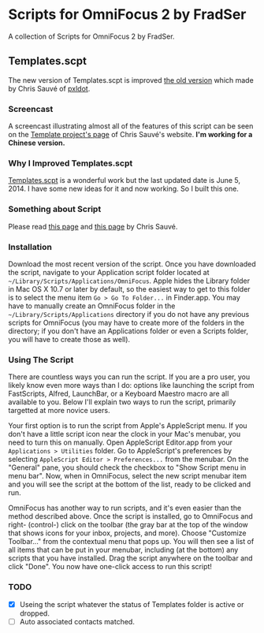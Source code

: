 # Scripts for OmniFocus 2 by FradSer
A collection of Scripts for OmniFocus 2 by FradSer.

## Templates.scpt
The new version of Templates.scpt is improved [the old version](https://github.com/lemonmade/templates) which made by Chris Sauvé of [pxldot](http://pxldot.com).

### Screencast
A screencast illustrating almost all of the features of this script can be seen on the [Template project's page](http://cmsauve.com/projects/templates/) of Chris Sauvé's website. **I'm working for a Chinese version.**

### Why I Improved Templates.scpt
[Templates.scpt](https://github.com/lemonmade/templates) is a wonderful work but the last updated date is June 5, 2014. I have some new ideas for it and now working. So I built this one.

### Something about Script
Please read [this page](https://github.com/lemonmade/templates) and [this page](http://cmsauve.com/projects/templates/) by Chris Sauvé.

### Installation
Download the most recent version of the script. Once you have downloaded the script, navigate to your Application script folder located at `~/Library/Scripts/Applications/OmniFocus`. Apple hides the Library folder in Mac OS X 10.7 or later by default, so the easiest way to get to this folder is to select the menu item `Go > Go To Folder...` in Finder.app. You may have to manually create an OmniFocus folder in the `~/Library/Scripts/Applications` directory if you do not have any previous scripts for OmniFocus (you may have to create more of the folders in the directory; if you don't have an Applications folder or even a Scripts folder, you will have to create those as well).

### Using The Script
There are countless ways you can run the script. If you are a pro user, you likely know even more ways than I do: options like launching the script from FastScripts, Alfred, LaunchBar, or a Keyboard Maestro macro are all available to you. Below I'll explain two ways to run the script, primarily targetted at more novice users.

Your first option is to run the script from Apple's AppleScript menu. If you don't have a little script icon near the clock in your Mac's menubar, you need to turn this on manually. Open AppleScript Editor.app from your `Applications > Utilities` folder. Go to AppleScript's preferences by selecting `AppleScript Editor > Preferences...` from the menubar. On the "General" pane, you should check the checkbox to "Show Script menu in menu bar". Now, when in OmniFocus, select the new script menubar item and you will see the script at the bottom of the list, ready to be clicked and run.

OmniFocus has another way to run scripts, and it's even easier than the method described above. Once the script is installed, go to OmniFocus and right- (control-) click on the toolbar (the gray bar at the top of the window that shows icons for your inbox, projects, and more). Choose "Customize Toolbar..." from the contextual menu that pops up. You will then see a list of all items that can be put in your menubar, including (at the bottom) any scripts that you have installed. Drag the script anywhere on the toolbar and click "Done". You now have one-click access to run this script!

### TODO
- [x] Useing the script whatever the status of Templates folder is active or dropped.
- [ ] Auto associated contacts matched.
